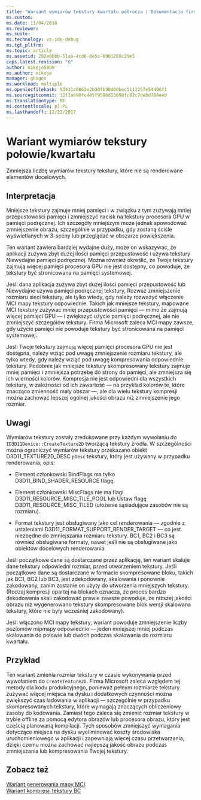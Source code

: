 ```yaml
---
title: "Wariant wymiarów tekstury kwartału półrocza | Dokumentacja firmy Microsoft"
ms.custom: 
ms.date: 11/04/2016
ms.reviewer: 
ms.suite: 
ms.technology: vs-ide-debug
ms.tgt_pltfrm: 
ms.topic: article
ms.assetid: 282e9bbb-51aa-4cd0-8e5c-0901268c29e5
caps.latest.revision: "6"
author: mikejo5000
ms.author: mikejo
manager: ghogen
ms.workload: multiple
ms.openlocfilehash: 93431c8863e2b30fb98d00bec5112257e54496f1
ms.sourcegitcommit: 32f1a690fc445f9586d53698fc82c7debd784eeb
ms.translationtype: MT
ms.contentlocale: pl-PL
ms.lasthandoff: 12/22/2017
---
```

# <a name="halfquarter-texture-dimensions-variant"></a>Wariant wymiarów tekstury połowie/kwartału
Zmniejsza liczbę wymiarów tekstury tekstury, które nie są renderowane elementów docelowych.  
  
## <a name="interpretation"></a>Interpretacja  
 Mniejsze tekstury zajmuje mniej pamięci i w związku z tym zużywają mniej przepustowości pamięci i zmniejszyć nacisk na tekstury procesora GPU w pamięci podręcznej. Ich szczegóły mniejszym może jednak spowodować zmniejszenie obrazu, szczególnie w przypadku, gdy zostaną ściśle wyświetlanych w 3-sceny lub przeglądać w obszarze powiększenia.  
  
 Ten wariant zawiera bardziej wydajne duży, może on wskazywać, że aplikacji zużywa zbyt dużej ilości pamięci przepustowość i używa tekstury Niewydajne pamięci podręcznej. Można również określić, że Twoje tekstury zajmują więcej pamięci procesora GPU nie jest dostępny, co powoduje, że tekstury być stronicowana na pamięci systemowej.  
  
 Jeśli dana aplikacja zużywa zbyt dużej ilości pamięci przepustowość lub Niewydajne używa pamięci podręcznej tekstury, Rozważ zmniejszenie rozmiaru sieci tekstury, ale tylko wtedy, gdy należy rozważyć włączenie MCI mapy tekstury odpowiednie. Takich jak mniejsze tekstury, mapowane MCI tekstury zużywać mniej przepustowości pamięci — mimo że zajmują więcej pamięci GPU — i zwiększyć użycie pamięci podręcznej, ale nie zmniejszyć szczegółów tekstury. Firma Microsoft zaleca MCI mapy zawsze, gdy użycie pamięci nie powoduje tekstury być stronicowana na pamięci systemowej.  
  
 Jeśli Twoje tekstury zajmują więcej pamięci procesora GPU nie jest dostępna, należy wziąć pod uwagę zmniejszenie rozmiaru tekstury, ale tylko wtedy, gdy należy wziąć pod uwagę kompresowania odpowiednie tekstury. Podobnie jak mniejsze tekstury skompresowany tekstury zajmuje mniej pamięci i zmniejsza potrzebę do strony do pamięci, ale zmniejsza się ich wierności kolorów. Kompresja nie jest odpowiedni dla wszystkich tekstury, w zależności od ich zawartość — na przykład kolorów te, które znacząco zmienność mały obszar —, ale dla wielu tekstury kompresji można zachować lepszej ogólnej jakości obrazu niż zmniejszenie jego rozmiar.  
  
## <a name="remarks"></a>Uwagi  
 Wymiarów tekstury zostały zredukowane przy każdym wywołaniu do `ID3D11Device::CreateTexture2D` tworzącą tekstury źródła. W szczególności można ograniczyć wymiarów tekstury przekazano obiekt D3D11_TEXTURE2D_DESC `pDesc` tekstury, który jest używany w przypadku renderowania; opis:  
  
-   Element członkowski BindFlags ma tylko D3D11_BIND_SHADER_RESOURCE flagę.  
  
-   Element członkowski MiscFlags nie ma flagi D3D11_RESOURCE_MISC_TILE_POOL lub Ustaw flagę D3D11_RESOURCE_MISC_TILED (ułożenie sąsiadujące zasobów nie są rozmiaru).  
  
-   Format tekstury jest obsługiwany jako cel renderowania — zgodnie z ustaleniami D3D11_FORMAT_SUPPORT_RENDER_TARGET — co jest niezbędne do zmniejszania rozmiaru tekstury. BC1, BC2 i BC3 są również obsługiwane formaty, nawet jeśli nie są obsługiwane jako obiektów docelowych renderowania.  
  
 Jeśli początkowe dane są dostarczane przez aplikację, ten wariant skaluje dane tekstury odpowiedni rozmiar, przed utworzeniem tekstury. Jeśli początkowe dane są dostarczane w formacie skompresowane bloku, takich jak BC1, BC2 lub BC3, jest zdekodowany, skalowania i ponownie zakodowany, zanim zostanie on użyty do utworzenia mniejszych tekstury. (Rodzaj kompresji opartej na blokach oznacza, że proces bardzo dekodowania skali zakodować prawie zawsze powoduje, że niższej jakości obrazu niż wygenerowano tekstury skompresowane blok wersji skalowana tekstury, które nie były wcześniej zakodowany).  
  
 Jeśli włączono MCI mapy tekstury, wariant powoduje zmniejszenie liczby poziomów mipmapy odpowiednio — jeden mniejszej mniej podczas skalowania do połowie lub dwóch podczas skalowania do rozmiaru kwartału.  
  
## <a name="example"></a>Przykład  
 Ten wariant zmienia rozmiar tekstury w czasie wykonywania przed wywołaniem do `CreateTexture2D`. Firma Microsoft zaleca względem tej metody dla kodu produkcyjnego, ponieważ pełnym rozmiarze tekstury zużywać więcej miejsca na dysku i dodatkowych czynności można zwiększyć czas ładowania w aplikacji — szczególnie w przypadku skompresowanych tekstury, które wymagają znaczących obliczeniowy zasoby do kodowania. Zamiast tego zaleca się zmienić rozmiar tekstury w trybie offline za pomocą edytora obrazów lub procesora obrazu, który jest częścią planowaną kompilacji. Tych sposobów zmniejszyć wymagania dotyczące miejsca na dysku wyeliminować koszty środowiska uruchomieniowego w aplikacji i zapewniają więcej czasu przetwarzania, dzięki czemu można zachować najlepszą jakość obrazu podczas zmniejszania lub kompresowania Twojej tekstury.  
  
## <a name="see-also"></a>Zobacz też  
 [Wariant generowania mapy MCI](mip-map-generation-variant.md)   
 [Wariant kompresji tekstury BC](bc-texture-compression-variant.md)